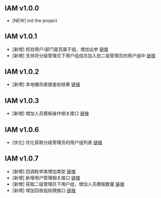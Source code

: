 ## IAM v1.0.0

- [NEW] init the project

## IAM v1.0.1

- [新增] 校验用户/部门是否属于组，增加出参 [链接](https://github.com/TencentBlueKing/iam-java-sdk/issues/82)
- [新增] 支持将分级管理员下用户组成员加入到二级管理员的用户组中 [链接](https://github.com/TencentBlueKing/iam-java-sdk/issues/80)

## IAM v1.0.2

- [新增] 本地缓存直接鉴权结果 [链接](https://github.com/TencentBlueKing/iam-java-sdk/issues/84)

## IAM v1.0.3

- [新增] 增加人员模板操作相关接口 [链接](https://github.com/TencentBlueKing/iam-java-sdk/issues/89)

## IAM v1.0.6

- [优化] 优化获取分级管理员的用户组列表 [链接](https://github.com/TencentBlueKing/iam-java-sdk/issues/94)

## IAM v1.0.7

- [新增] 回调枚举类增加类型 [链接](https://github.com/TencentBlueKing/iam-java-sdk/issues/98)
- [新增] 新增用户管理相关接口 [链接](https://github.com/TencentBlueKing/iam-java-sdk/issues/100)
- [新增] 获取二级管理员下用户组，增加人员模板数量 [链接](https://github.com/TencentBlueKing/iam-java-sdk/issues/105)
- [新增] 增加回收组权限接口 [链接](https://github.com/TencentBlueKing/iam-java-sdk/issues/107)
